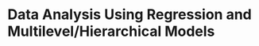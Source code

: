 Data Analysis Using Regression and Multilevel/Hierarchical Models
=================================================================

```{discover_models} ../reference_models/arm
```
